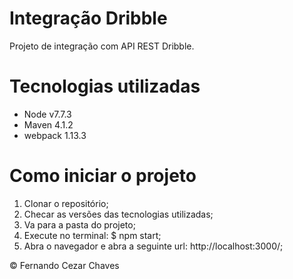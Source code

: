 Integração Dribble
=====================

Projeto de integração com API REST Dribble.

Tecnologias utilizadas
========================

* Node v7.7.3
* Maven 4.1.2
* webpack 1.13.3

Como iniciar o projeto
========================

1. Clonar o repositório;
2. Checar as versões das tecnologias utilizadas;
3. Va para a pasta do projeto;
4. Execute no terminal: $ npm start;
6. Abra  o navegador e abra a seguinte url: http://localhost:3000/;

© Fernando Cezar Chaves
